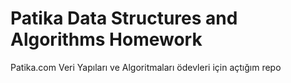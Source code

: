 # Patika Data Structures and Algorithms Homework
Patika.com Veri Yapıları ve Algoritmaları ödevleri için açtığım repo 
